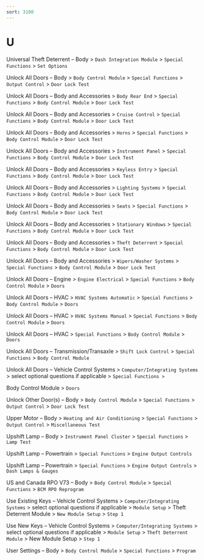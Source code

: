 ```yaml
---
sort: 3100
---
```


# U

Universal Theft Deterrent – Body > `Dash Integration Module` > `Special Functions` > `Set Options`

Unlock All Doors – Body > `Body Control Module` > `Special Functions` > `Output Control` > `Door Lock Test`

Unlock All Doors – Body and Accessories > `Body Rear End` > `Special Functions` > `Body Control Module` > `Door Lock Test`

Unlock All Doors – Body and Accessories > `Cruise Control` > `Special Functions` > `Body Control Module` > `Door Lock Test`

Unlock All Doors – Body and Accessories > `Horns` > `Special Functions` > `Body Control Module` > `Door Lock Test`

Unlock All Doors – Body and Accessories > `Instrument Panel` > `Special Functions` > `Body Control Module` > `Door Lock Test`

Unlock All Doors – Body and Accessories > `Keyless Entry` > `Special Functions` > `Body Control Module` > `Door Lock Test`

Unlock All Doors – Body and Accessories > `Lighting Systems` > `Special Functions` > `Body Control Module` > `Door Lock Test`

Unlock All Doors – Body and Accessories > `Seats` > `Special Functions` > `Body Control Module` > `Door Lock Test`

Unlock All Doors – Body and Accessories > `Stationary Windows` > `Special Functions` > `Body Control Module` > `Door Lock Test`

Unlock All Doors – Body and Accessories > `Theft Deterrent` > `Special Functions` > `Body Control Module` > `Door Lock Test`

Unlock All Doors – Body and Accessories > `Wipers/Washer Systems` > `Special Functions` > `Body Control Module` > `Door Lock Test`

Unlock All Doors – Engine > `Engine Electrical` > `Special Functions` > `Body Control Module` > `Doors`

Unlock All Doors – HVAC > `HVAC Systems Automatic` > `Special Functions` > `Body Control Module` > `Doors`

Unlock All Doors – HVAC > `HVAC Systems Manual` > `Special Functions` > `Body Control Module` > `Doors`

Unlock All Doors – HVAC > `Special Functions` > `Body Control Module` > `Doors`

Unlock All Doors – Transmission/Transaxle > `Shift Lock Control` > `Special Functions` > `Body Control Module`

Unlock All Doors – Vehicle Control Systems > `Computer/Integrating Systems` > select optional questions if applicable > `Special Functions >`

Body Control Module > `Doors`

Unlock Other Door(s) – Body > `Body Control Module` > `Special Functions` > `Output Control` > `Door Lock Test`

Upper Motor – Body > `Heating and Air Conditioning` > `Special Functions` > `Output Control` > `Miscellaneous Test`

Upshift Lamp – Body > `Instrument Panel Cluster` > `Special Functions` > `Lamp Test`

Upshift Lamp – Powertrain > `Special Functions` > `Engine Output Controls`

Upshift Lamp – Powertrain > `Special Functions` > `Engine Output Controls` > `Dash Lamps & Gauges`

US and Canada RPO V73 – Body > `Body Control Module` > `Special Functions` > `BCM RPO Reprogram`

Use Existing Keys – Vehicle Control Systems > `Computer/Integrating Systems` > select optional questions if applicable > `Module Setup` > Theft Deterrent Module > `New Module Setup` > `Step 1`

Use New Keys – Vehicle Control Systems > `Computer/Integrating Systems` > select optional questions if applicable > `Module Setup` > `Theft Deterrent Module` > New Module Setup > `Step 1`

User Settings – Body > `Body Control Module` > `Special Functions` > `Program`
